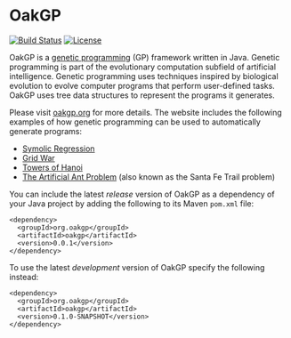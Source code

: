 # OakGP
[![Build Status](https://travis-ci.org/s-webber/oakgp.png?branch=master)](https://travis-ci.org/s-webber/oakgp)
[![License](https://img.shields.io/badge/license-Apache%20v2.0-blue.svg)](http://www.apache.org/licenses/LICENSE-2.0)

OakGP is a [genetic programming](http://www.oakgp.org/introduction-to-genetic-programming) (GP) framework written in Java. Genetic programming is part of the evolutionary computation subfield of artificial intelligence. Genetic programming uses techniques inspired by biological evolution to evolve computer programs that perform user-defined tasks. OakGP uses tree data structures to represent the programs it generates.

Please visit [oakgp.org](http://www.oakgp.org/) for more details. The website includes the following examples of how genetic programming can be used to automatically generate programs:

- [Symolic Regression](http://www.oakgp.org/symbolic-regression)
- [Grid War](http://www.oakgp.org/grid-war)
- [Towers of Hanoi](http://www.oakgp.org/towers-of-hanoi)
- [The Artificial Ant Problem](http://www.oakgp.org/artificial-ant-problem) (also known as the Santa Fe Trail problem)

You can include the latest *release* version of OakGP as a dependency of your Java project by adding the following to its Maven `pom.xml` file:

```
<dependency>
  <groupId>org.oakgp</groupId>
  <artifactId>oakgp</artifactId>
  <version>0.0.1</version>
</dependency>
```

To use the latest *development* version of OakGP specify the following instead:

```
<dependency>
  <groupId>org.oakgp</groupId>
  <artifactId>oakgp</artifactId>
  <version>0.1.0-SNAPSHOT</version>
</dependency>
```
